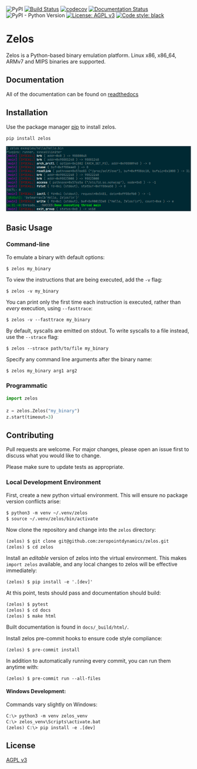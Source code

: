 ![PyPI](https://img.shields.io/pypi/v/zelos)
[![Build Status](https://dev.azure.com/kevin0853/zelos/_apis/build/status/zeropointdynamics.zelos?branchName=master)](https://dev.azure.com/kevin0853/zelos/_build/latest?definitionId=1&branchName=master)
[![codecov](https://codecov.io/gh/zeropointdynamics/zelos/branch/master/graph/badge.svg)](https://codecov.io/gh/zeropointdynamics/zelos)
[![Documentation Status](https://readthedocs.org/projects/zelos/badge/?version=latest)](https://zelos.readthedocs.io/en/latest/?badge=latest)
![PyPI - Python Version](https://img.shields.io/pypi/pyversions/zelos)
[![License: AGPL v3](https://img.shields.io/badge/License-AGPL%20v3-blue.svg)](https://www.gnu.org/licenses/agpl-3.0)
<a href="https://github.com/psf/black"><img alt="Code style: black" src="https://img.shields.io/badge/code%20style-black-000000.svg"></a>

# Zelos
Zelos is a Python-based binary emulation platform. Linux x86, x86_64, ARMv7 and MIPS binaries are supported.

## Documentation

All of the documentation can be found on [readthedocs](https://zelos.readthedocs.io/en/latest/index.html)

## Installation

Use the package manager [pip](https://pip.pypa.io/en/stable/) to install zelos.

```bash
pip install zelos
```

![Image](/docs/_static/hello_zelos.png?raw=true)

## Basic Usage

### Command-line
To emulate a binary with default options:

```console
$ zelos my_binary
```

To view the instructions that are being executed, add the `-v` flag:
```console
$ zelos -v my_binary
```

You can print only the first time each instruction is executed, rather than *every* execution, using `--fasttrace`:
```console
$ zelos -v --fasttrace my_binary
```

By default, syscalls are emitted on stdout. To write syscalls to a file instead, use the `--strace` flag:
```console
$ zelos --strace path/to/file my_binary
```

Specify any command line arguments after the binary name:
```console
$ zelos my_binary arg1 arg2
```

### Programmatic
```python
import zelos

z = zelos.Zelos("my_binary")
z.start(timeout=3)
```

## Contributing
Pull requests are welcome. For major changes, please open an issue first to discuss what you would like to change.

Please make sure to update tests as appropriate.

### Local Development Environment

First, create a new python virtual environment. This will ensure no package version conflicts arise:

```console
$ python3 -m venv ~/.venv/zelos
$ source ~/.venv/zelos/bin/activate
```

Now clone the repository and change into the `zelos` directory:

```console
(zelos) $ git clone git@github.com:zeropointdynamics/zelos.git
(zelos) $ cd zelos
```

Install an *editable* version of zelos into the virtual environment. This makes `import zelos` available, and any local changes to zelos will be effective immediately:

```console
(zelos) $ pip install -e '.[dev]'
```

At this point, tests should pass and documentation should build:

```console
(zelos) $ pytest
(zelos) $ cd docs
(zelos) $ make html
```

Built documentation is found in ``docs/_build/html/``.

Install zelos pre-commit hooks to ensure code style compliance:

```console
(zelos) $ pre-commit install
```

In addition to automatically running every commit, you can run them anytime with:

```console
(zelos) $ pre-commit run --all-files
```

#### Windows Development:

Commands vary slightly on Windows:

```console
C:\> python3 -m venv zelos_venv
C:\> zelos_venv\Scripts\activate.bat
(zelos) C:\> pip install -e .[dev]
```

## License
[AGPL v3](https://www.gnu.org/licenses/agpl-3.0.en.html)
